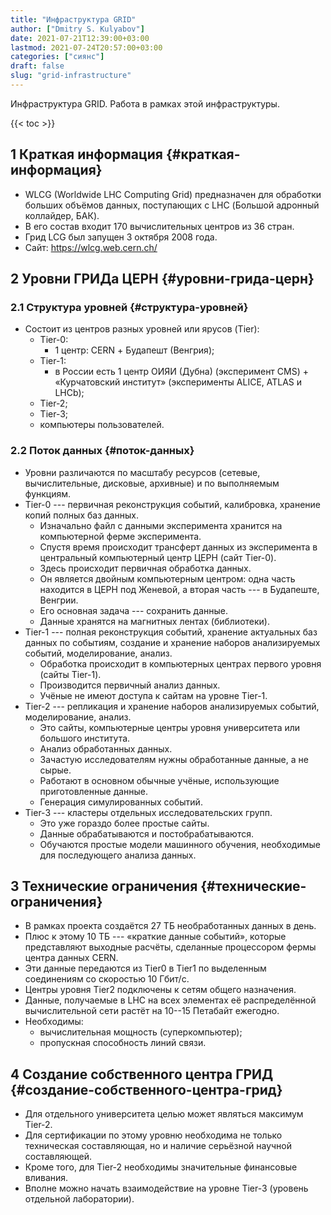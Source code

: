 ```yaml
---
title: "Инфраструктура GRID"
author: ["Dmitry S. Kulyabov"]
date: 2021-07-21T12:39:00+03:00
lastmod: 2021-07-24T20:57:00+03:00
categories: ["сиянс"]
draft: false
slug: "grid-infrastructure"
---
```


Инфраструктура GRID. Работа в рамках этой инфраструктуры.

<!--more-->

{{< toc >}}


## <span class="section-num">1</span> Краткая информация {#краткая-информация}

-   WLCG (Worldwide LHC Computing Grid) предназначен для обработки больших объёмов данных, поступающих с LHC (Большой адронный коллайдер, БАК).
-   В его состав входит 170 вычислительных центров из 36 стран.
-   Грид LCG был запущен 3 октября 2008 года.
-   Сайт: <https://wlcg.web.cern.ch/>


## <span class="section-num">2</span> Уровни ГРИДа ЦЕРН {#уровни-грида-церн}


### <span class="section-num">2.1</span> Структура уровней {#структура-уровней}

-   Состоит из центров разных уровней или ярусов (Tier):
    -   Tier-0:
        -   1 центр: CERN + Будапешт (Венгрия);
    -   Tier-1:
        -   в России есть 1 центр ОИЯИ (Дубна) (эксперимент CMS) + «Курчатовский институт» (эксперименты ALICE, ATLAS и LHCb);
    -   Tier-2;
    -   Tier-3;
    -   компьютеры пользователей.


### <span class="section-num">2.2</span> Поток данных {#поток-данных}

-   Уровни различаются по масштабу ресурсов (сетевые, вычислительные, дисковые, архивные) и по выполняемым функциям.
-   Tier-0 --- первичная реконструкция событий, калибровка, хранение копий полных баз данных.
    -   Изначально файл с данными эксперимента хранится на компьютерной ферме эксперимента.
    -   Спустя время происходит трансферт данных из эксперимента в центральный компьютерный центр ЦЕРН (сайт Tier-0).
    -   Здесь происходит первичная обработка данных.
    -   Он является двойным компьютерным центром: одна часть находится в ЦЕРН под Женевой, а вторая часть --- в Будапеште, Венгрии.
    -   Его основная задача --- сохранить данные.
    -   Данные хранятся на магнитных лентах (библиотеки).
-   Tier-1 --- полная реконструкция событий, хранение актуальных баз данных по событиям, создание и хранение наборов анализируемых событий, моделирование, анализ.
    -   Обработка происходит в компьютерных центрах первого уровня (сайты Tier-1).
    -   Производится первичный анализ данных.
    -   Учёные не имеют доступа к сайтам на уровне Tier-1.
-   Tier-2 --- репликация и хранение наборов анализируемых событий, моделирование, анализ.
    -   Это сайты, компьютерные центры уровня университета или большого института.
    -   Анализ обработанных данных.
    -   Зачастую исследователям нужны обработанные данные, а не сырые.
    -   Работают в основном обычные учёные, использующие приготовленные данные.
    -   Генерация симулированных событий.
-   Tier-3 --- кластеры отдельных исследовательских групп.
    -   Это уже гораздо более простые сайты.
    -   Данные обрабатываются и постобрабатываются.
    -   Обучаются простые модели машинного обучения, необходимые для последующего анализа данных.


## <span class="section-num">3</span> Технические ограничения {#технические-ограничения}

-   В рамках проекта создаётся 27 ТБ необработанных данных в день.
-   Плюс к этому 10 ТБ --- «краткие данные событий», которые представляют выходные расчёты, сделанные процессором фермы центра данных CERN.
-   Эти данные передаются из Tier0 в Tier1 по выделенным соединениям со скоростью 10 Гбит/с.
-   Центры уровня Tier2 подключены к сетям общего назначения.
-   Данные, получаемые в LHC на всех элементах её распределённой вычислительной сети растёт на 10--15 Петабайт ежегодно.
-   Необходимы:
    -   вычислительная мощность (суперкомпьютер);
    -   пропускная способность линий связи.


## <span class="section-num">4</span> Создание собственного центра ГРИД {#создание-собственного-центра-грид}

-   Для отдельного университета целью может являться максимум Tier-2.
-   Для сертификации по этому уровню необходима не только техническая составляющая, но и наличие серьёзной научной составляющей.
-   Кроме того, для Tier-2 необходимы значительные финансовые вливания.
-   Вполне можно начать взаимодействие на уровне Tier-3 (уровень отдельной лаборатории).
